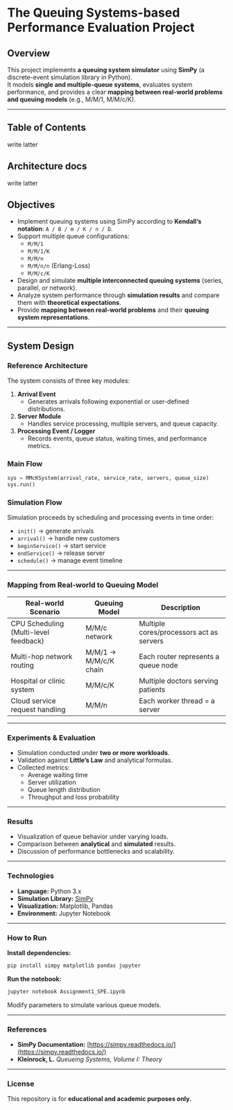 # The Queuing Systems-based Performance Evaluation Project

## Overview
This project implements **a queuing system simulator** using **SimPy** (a discrete-event simulation library in Python).  
It models **single and multiple-queue systems**, evaluates system performance, and provides a clear **mapping between real-world problems and queuing models** (e.g., M/M/1, M/M/c/K).

---

## Table of Contents
write latter

## Architecture docs
write latter

## Objectives
- Implement queuing systems using SimPy according to **Kendall’s notation**: `A / B / m / K / n / D`.
- Support multiple queue configurations:
  - `M/M/1`
  - `M/M/1/K`
  - `M/M/n`
  - `M/M/n/n` (Erlang-Loss)
  - `M/M/c/K`
- Design and simulate **multiple interconnected queuing systems** (series, parallel, or network).
- Analyze system performance through **simulation results** and compare them with **theoretical expectations**.
- Provide **mapping between real-world problems** and their **queuing system representations**.

---

## System Design
### Reference Architecture
The system consists of three key modules:

1. **Arrival Event**  
   - Generates arrivals following exponential or user-defined distributions.
2. **Server Module**  
   - Handles service processing, multiple servers, and queue capacity.
3. **Processing Event / Logger**  
   - Records events, queue status, waiting times, and performance metrics.

### Main Flow
```python
sys = MMcKSystem(arrival_rate, service_rate, servers, queue_size)
sys.run()
```

### Simulation Flow

Simulation proceeds by scheduling and processing events in time order:

- `init()` → generate arrivals  
- `arrival()` → handle new customers  
- `beginService()` → start service  
- `endService()` → release server  
- `schedule()` → manage event timeline  

---

### Mapping from Real-world to Queuing Model

| Real-world Scenario | Queuing Model | Description |
|----------------------|---------------|--------------|
| CPU Scheduling (Multi-level feedback) | M/M/c network | Multiple cores/processors act as servers |
| Multi-hop network routing | M/M/1 → M/M/c/K chain | Each router represents a queue node |
| Hospital or clinic system | M/M/c/K | Multiple doctors serving patients |
| Cloud service request handling | M/M/n | Each worker thread = a server |

---

### Experiments & Evaluation

- Simulation conducted under **two or more workloads**.  
- Validation against **Little’s Law** and analytical formulas.  
- Collected metrics:
  - Average waiting time  
  - Server utilization  
  - Queue length distribution  
  - Throughput and loss probability  

---

### Results

- Visualization of queue behavior under varying loads.  
- Comparison between **analytical** and **simulated** results.  
- Discussion of performance bottlenecks and scalability.  

---

### Technologies

- **Language:** Python 3.x  
- **Simulation Library:** [SimPy](https://simpy.readthedocs.io/)  
- **Visualization:** Matplotlib, Pandas  
- **Environment:** Jupyter Notebook  

---

### How to Run

**Install dependencies:**
```bash
pip install simpy matplotlib pandas jupyter
```

**Run the notebook:**
```bash
jupyter notebook Assignment1_SPE.ipynb
```
Modify parameters to simulate various queue models.

---

### References

- **SimPy Documentation:** [https://simpy.readthedocs.io/](https://simpy.readthedocs.io/)  
- **Kleinrock, L.** *Queueing Systems, Volume I: Theory*  

---

### License
This repository is for **educational and academic purposes only.** 

